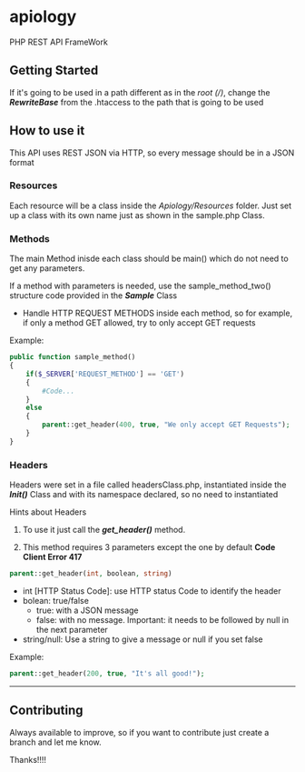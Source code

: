 # apiology
PHP REST API FrameWork

## Getting Started

If it's going to be used in a path different as in the *root (/)*, change the ***RewriteBase*** from the .htaccess to the path that is going to be used


## How to use it
This API uses REST JSON via HTTP, so every message should be in a JSON format

### Resources
Each resource will be a class inside the *Apiology/Resources* folder. Just set up a class with its own name just as shown in the sample.php Class.


### Methods
The main Method inisde each class should be main() which do not need to get any parameters.

If a method with parameters is needed, use the sample_method_two() structure code provided in the ***Sample*** Class

- Handle HTTP REQUEST METHODS inside each method, so for example, if only a method GET allowed, try to only accept GET requests

Example:

```php 
public function sample_method()
{
	if($_SERVER['REQUEST_METHOD'] == 'GET')
	{
		#Code...
	}
	else
	{
		parent::get_header(400, true, "We only accept GET Requests");
	}
}
```


### Headers
Headers were set in a file called headersClass.php, instantiated inside the ***Init()*** Class and with its namespace declared, so no need to instantiated

Hints about Headers

1. To use it just call the ***get_header()*** method. 

2. This method requires 3 parameters except the one by default **Code Client Error 417**

```php
parent::get_header(int, boolean, string)
```

- int [HTTP Status Code]: use HTTP status Code to identify the header
- bolean: true/false
	- true: with a JSON message
	- false: with no message. Important: it needs to be followed by null in the next parameter
- string/null: Use a string to give a message or null if you set false

Example:
```php
parent::get_header(200, true, "It's all good!");
```


--------------------

## Contributing
Always available to improve, so if you want to contribute just create a branch and let me know.

Thanks!!!!